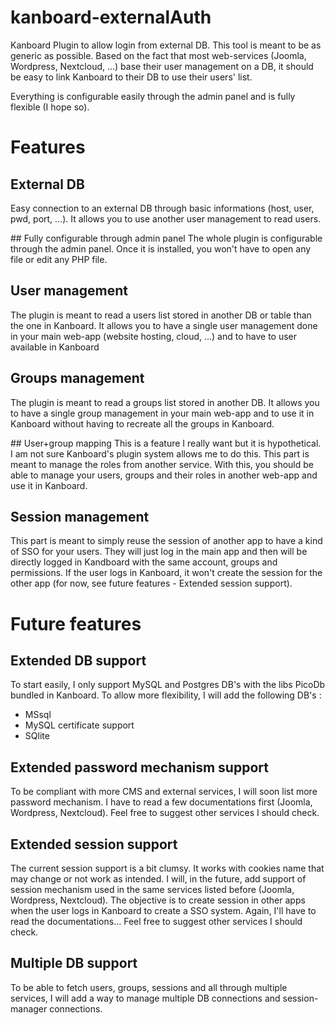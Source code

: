 # kanboard-externalAuth
Kanboard Plugin to allow login from external DB.
This tool is meant to be as generic as possible.
Based on the fact that most web-services (Joomla, Wordpress, Nextcloud, ...) base their user management on a DB, it should be easy to link Kanboard to their DB to use their users' list.  

Everything is configurable easily through the admin panel and is fully flexible (I hope so).

# Features
## External DB
Easy connection to an external DB through basic informations (host, user, pwd, port, ...).
It allows you to use another user management to read users.

## Fully configurable through admin panel
The whole plugin is configurable through the admin panel.
Once it is installed, you won't have to open any file or edit any PHP file.

## User management
The plugin is meant to read a users list stored in another DB or table than the one in Kanboard.
It allows you to have a single user management done in your main web-app (website hosting, cloud, ...) and to have to user available in Kanboard

## Groups management
The plugin is meant to read a groups list stored in another DB.
It allows you to have a single group management in your main web-app and to use it in Kanboard without having to recreate all the groups in Kanboard.

## User+group mapping
This is a feature I really want but it is hypothetical. I am not sure Kanboard's plugin system allows me to do this.
This part is meant to manage the roles from another service. With this, you should be able to manage your users, groups and their roles in another web-app and use it in Kanboard.

## Session management
This part is meant to simply reuse the session of another app to have a kind of SSO for your users.
They will just log in the main app and then will be directly logged in Kandboard with the same account, groups and permissions.
If the user logs in Kanboard, it won't create the session for the other app (for now, see future features - Extended session support).

# Future features
## Extended DB support
To start easily, I only support MySQL and Postgres DB's with the libs PicoDb bundled in Kanboard.
To allow more flexibility, I will add the following DB's :
- MSsql
- MySQL certificate support
- SQlite

## Extended password mechanism support
To be compliant with more CMS and external services, I will soon list more password mechanism.
I have to read a few documentations first (Joomla, Wordpress, Nextcloud).
Feel free to suggest other services I should check.

## Extended session support
The current session support is a bit clumsy. It works with cookies name that may change or not work as intended.
I will, in the future, add support of session mechanism used in the same services listed before (Joomla, Wordpress, Nextcloud).
The objective is to create session in other apps when the user logs in Kanboard to create a SSO system.
Again, I'll have to read the documentations...
Feel free to suggest other services I should check.

## Multiple DB support
To be able to fetch users, groups, sessions and all through multiple services, I will add a way to manage multiple DB connections and session-manager connections.
